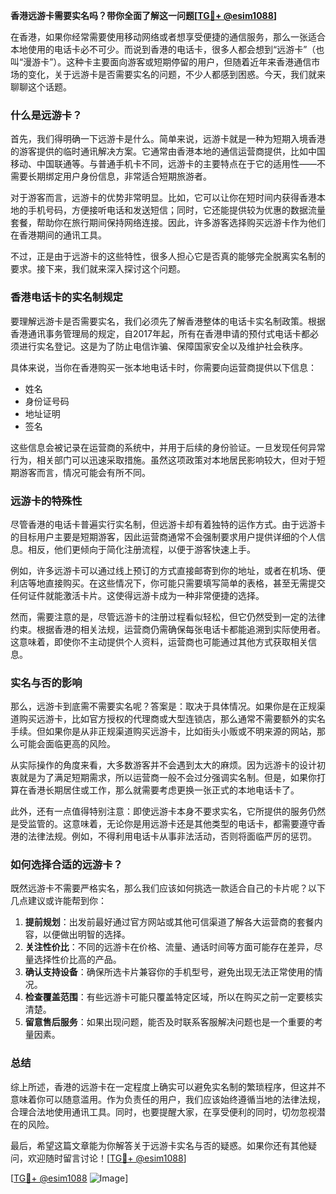 **香港远游卡需要实名吗？带你全面了解这一问题[[TG💪+ @esim1088](https://t.me/s/esim1088)]**

在香港，如果你经常需要使用移动网络或者想享受便捷的通信服务，那么一张适合本地使用的电话卡必不可少。而说到香港的电话卡，很多人都会想到“远游卡”（也叫“漫游卡”）。这种卡主要面向游客或短期停留的用户，但随着近年来香港通信市场的变化，关于远游卡是否需要实名的问题，不少人都感到困惑。今天，我们就来聊聊这个话题。

### 什么是远游卡？

首先，我们得明确一下远游卡是什么。简单来说，远游卡就是一种为短期入境香港的游客提供的临时通讯解决方案。它通常由香港本地的通信运营商提供，比如中国移动、中国联通等。与普通手机卡不同，远游卡的主要特点在于它的适用性——不需要长期绑定用户身份信息，非常适合短期旅游者。

对于游客而言，远游卡的优势非常明显。比如，它可以让你在短时间内获得香港本地的手机号码，方便接听电话和发送短信；同时，它还能提供较为优惠的数据流量套餐，帮助你在旅行期间保持网络连接。因此，许多游客选择购买远游卡作为他们在香港期间的通讯工具。

不过，正是由于远游卡的这些特性，很多人担心它是否真的能够完全脱离实名制的要求。接下来，我们就来深入探讨这个问题。

### 香港电话卡的实名制规定

要理解远游卡是否需要实名，我们必须先了解香港整体的电话卡实名制政策。根据香港通讯事务管理局的规定，自2017年起，所有在香港申请的预付式电话卡都必须进行实名登记。这是为了防止电信诈骗、保障国家安全以及维护社会秩序。

具体来说，当你在香港购买一张本地电话卡时，你需要向运营商提供以下信息：
- 姓名
- 身份证号码
- 地址证明
- 签名

这些信息会被记录在运营商的系统中，并用于后续的身份验证。一旦发现任何异常行为，相关部门可以迅速采取措施。虽然这项政策对本地居民影响较大，但对于短期游客而言，情况可能会有所不同。

### 远游卡的特殊性

尽管香港的电话卡普遍实行实名制，但远游卡却有着独特的运作方式。由于远游卡的目标用户主要是短期游客，因此运营商通常不会强制要求用户提供详细的个人信息。相反，他们更倾向于简化注册流程，以便于游客快速上手。

例如，许多远游卡可以通过线上预订的方式直接邮寄到你的地址，或者在机场、便利店等地直接购买。在这些情况下，你可能只需要填写简单的表格，甚至无需提交任何证件就能激活卡片。这使得远游卡成为一种非常便捷的选择。

然而，需要注意的是，尽管远游卡的注册过程看似轻松，但它仍然受到一定的法律约束。根据香港的相关法规，运营商仍需确保每张电话卡都能追溯到实际使用者。这意味着，即使你不主动提供个人资料，运营商也可能通过其他方式获取相关信息。

### 实名与否的影响

那么，远游卡到底需不需要实名呢？答案是：取决于具体情况。如果你是在正规渠道购买远游卡，比如官方授权的代理商或大型连锁店，那么通常不需要额外的实名手续。但如果你是从非正规渠道购买远游卡，比如街头小贩或不明来源的网站，那么可能会面临更高的风险。

从实际操作的角度来看，大多数游客并不会遇到太大的麻烦。因为远游卡的设计初衷就是为了满足短期需求，所以运营商一般不会过分强调实名制。但是，如果你打算在香港长期居住或工作，那么就需要考虑更换一张正式的本地电话卡了。

此外，还有一点值得特别注意：即使远游卡本身不要求实名，它所提供的服务仍然是受监管的。这意味着，无论你是用远游卡还是其他类型的电话卡，都需要遵守香港的法律法规。例如，不得利用电话卡从事非法活动，否则将面临严厉的惩罚。

### 如何选择合适的远游卡？

既然远游卡不需要严格实名，那么我们应该如何挑选一款适合自己的卡片呢？以下几点建议或许能帮到你：

1. **提前规划**：出发前最好通过官方网站或其他可信渠道了解各大运营商的套餐内容，以便做出明智的选择。
2. **关注性价比**：不同的远游卡在价格、流量、通话时间等方面可能存在差异，尽量选择性价比高的产品。
3. **确认支持设备**：确保所选卡片兼容你的手机型号，避免出现无法正常使用的情况。
4. **检查覆盖范围**：有些远游卡可能只覆盖特定区域，所以在购买之前一定要核实清楚。
5. **留意售后服务**：如果出现问题，能否及时联系客服解决问题也是一个重要的考量因素。

### 总结

综上所述，香港的远游卡在一定程度上确实可以避免实名制的繁琐程序，但这并不意味着你可以随意滥用。作为负责任的用户，我们应该始终遵循当地的法律法规，合理合法地使用通讯工具。同时，也要提醒大家，在享受便利的同时，切勿忽视潜在的风险。

最后，希望这篇文章能为你解答关于远游卡实名与否的疑惑。如果你还有其他疑问，欢迎随时留言讨论！[[TG💪+ @esim1088](https://t.me/s/esim1088)] 

[[TG💪+ @esim1088](https://t.me/s/esim1088) ![Image](https://i.postimg.cc/4NQfJmqS/Snipaste-2025-05-13-00-14-12.png)]